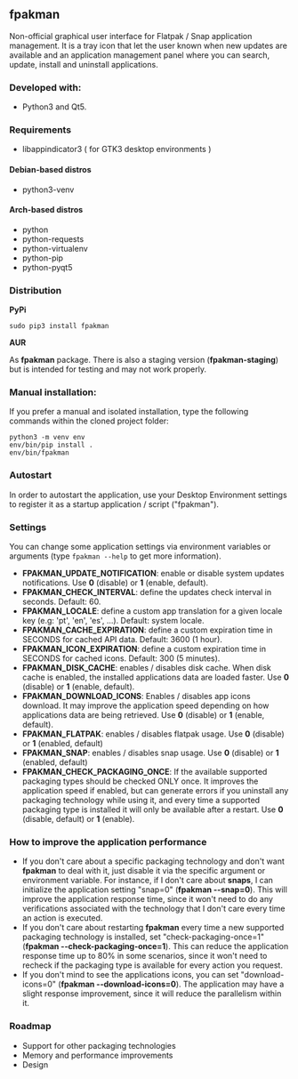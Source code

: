 ## fpakman

Non-official graphical user interface for Flatpak / Snap application management. It is a tray icon that let the user known when new updates are available and
an application management panel where you can search, update, install and uninstall applications.

### Developed with:
- Python3 and Qt5.

### Requirements
- libappindicator3 ( for GTK3 desktop environments )
#### Debian-based distros
- python3-venv
#### Arch-based distros
- python
- python-requests
- python-virtualenv
- python-pip
- python-pyqt5

### Distribution
**PyPi**
```
sudo pip3 install fpakman
```

**AUR**

As **fpakman** package. There is also a staging version (**fpakman-staging**) but is intended for testing and may not work properly.


### Manual installation:
If you prefer a manual and isolated installation, type the following commands within the cloned project folder:
```
python3 -m venv env
env/bin/pip install .
env/bin/fpakman
```

### Autostart
In order to autostart the application, use your Desktop Environment settings to register it as a startup application / script ("fpakman").


### Settings
You can change some application settings via environment variables or arguments (type ```fpakman --help``` to get more information).
- **FPAKMAN_UPDATE_NOTIFICATION**: enable or disable system updates notifications. Use **0** (disable) or **1** (enable, default).
- **FPAKMAN_CHECK_INTERVAL**: define the updates check interval in seconds. Default: 60.
- **FPAKMAN_LOCALE**: define a custom app translation for a given locale key (e.g: 'pt', 'en', 'es', ...). Default: system locale.
- **FPAKMAN_CACHE_EXPIRATION**: define a custom expiration time in SECONDS for cached API data. Default: 3600 (1 hour).
- **FPAKMAN_ICON_EXPIRATION**: define a custom expiration time in SECONDS for cached icons. Default: 300 (5 minutes).
- **FPAKMAN_DISK_CACHE**: enables / disables disk cache. When disk cache is enabled, the installed applications data are loaded faster. Use **0** (disable) or **1** (enable, default).
- **FPAKMAN_DOWNLOAD_ICONS**: Enables / disables app icons download. It may improve the application speed depending on how applications data are being retrieved. Use **0** (disable) or **1** (enable, default).
- **FPAKMAN_FLATPAK**: enables / disables flatpak usage. Use **0** (disable) or **1** (enabled, default)
- **FPAKMAN_SNAP**: enables / disables snap usage. Use **0** (disable) or **1** (enabled, default)
- **FPAKMAN_CHECK_PACKAGING_ONCE**: If the available supported packaging types should be checked ONLY once. It improves the application speed if enabled, but can generate errors if you uninstall any packaging technology while using it, and every time a supported packaging type is installed it will only be available after a restart. Use **0** (disable, default) or **1** (enable).

### How to improve the application performance
- If you don't care about a specific packaging technology and don't want **fpakman** to deal with it, just disable it via the specific argument or environment variable. For instance, if I don't care
about **snaps**, I can initialize the application setting "snap=0" (**fpakman --snap=0**). This will improve the application response time, since it won't need to do any verifications associated
with the technology that I don't care every time an action is executed.
- If you don't care about restarting **fpakman** every time a new supported packaging technology is installed, set "check-packaging-once=1" (**fpakman --check-packaging-once=1**). This can reduce the application response time up to 80% in some scenarios, since it won't need to recheck if the packaging type is available for every action you request.
- If you don't mind to see the applications icons, you can set "download-icons=0" (**fpakman --download-icons=0**). The application may have a slight response improvement, since it will reduce the parallelism within it.

### Roadmap
- Support for other packaging technologies
- Memory and performance improvements
- Design
